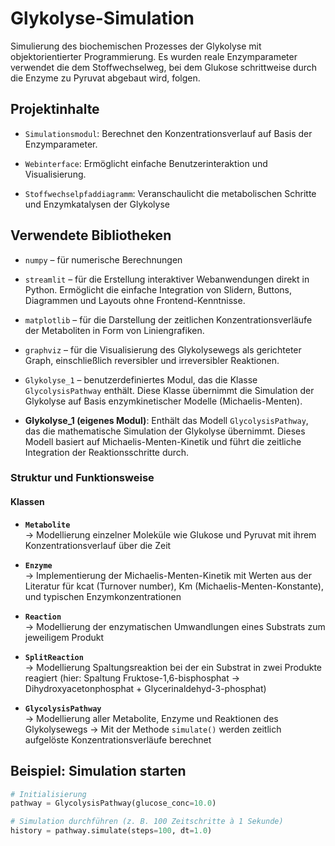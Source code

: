# Glykolyse-Simulation

Simulierung des biochemischen Prozesses der Glykolyse mit objektorientierter Programmierung. Es wurden reale Enzymparameter verwendet die dem Stoffwechselweg, bei dem Glukose schrittweise durch die Enzyme zu Pyruvat abgebaut wird, folgen.

## Projektinhalte

- `Simulationsmodul`: Berechnet den Konzentrationsverlauf auf Basis der Enzymparameter.

- `Webinterface`: Ermöglicht einfache Benutzerinteraktion und Visualisierung.

- `Stoffwechselpfaddiagramm`: Veranschaulicht die metabolischen Schritte und Enzymkatalysen der Glykolyse


## Verwendete Bibliotheken
- `numpy` – für numerische Berechnungen  
- `streamlit` – für die Erstellung interaktiver Webanwendungen direkt in Python. Ermöglicht die einfache Integration von Slidern, Buttons, Diagrammen und Layouts ohne Frontend-Kenntnisse.
- `matplotlib` – für die Darstellung der zeitlichen Konzentrationsverläufe der Metaboliten in Form von Liniengrafiken.
- `graphviz` – für die Visualisierung des Glykolysewegs als gerichteter Graph, einschließlich reversibler und irreversibler Reaktionen.
- `Glykolyse_1` – benutzerdefiniertes Modul, das die Klasse `GlycolysisPathway` enthält. Diese Klasse übernimmt die Simulation der Glykolyse auf Basis enzymkinetischer Modelle (Michaelis-Menten).


- **Glykolyse_1 (eigenes Modul)**: Enthält das Modell `GlycolysisPathway`, das die mathematische Simulation der Glykolyse übernimmt. Dieses Modell basiert auf Michaelis-Menten-Kinetik und führt die zeitliche Integration der Reaktionsschritte durch.
### Struktur und Funktionsweise

#### Klassen

- **`Metabolite`**  
  → Modellierung einzelner Moleküle wie Glukose und Pyruvat mit ihrem Konzentrationsverlauf über die Zeit

- **`Enzyme`**  
  → Implementierung der Michaelis-Menten-Kinetik mit Werten aus der Literatur für kcat (Turnover number), Km (Michaelis-Menten-Konstante), und typischen Enzymkonzentrationen

- **`Reaction`**  
  → Modellierung der enzymatischen Umwandlungen eines Substrats zum jeweiligem Produkt

- **`SplitReaction`**  
  → Modellierung Spaltungsreaktion bei der ein Substrat in zwei Produkte reagiert (hier: Spaltung Fruktose-1,6-bisphosphat → Dihydroxyacetonphosphat + Glycerinaldehyd-3-phosphat) 

- **`GlycolysisPathway`**  
  → Modellierung aller Metabolite, Enzyme und Reaktionen des Glykolysewegs
  → Mit der Methode `simulate()` werden zeitlich aufgelöste Konzentrationsverläufe berechnet


## Beispiel: Simulation starten

```python
# Initialisierung
pathway = GlycolysisPathway(glucose_conc=10.0)

# Simulation durchführen (z. B. 100 Zeitschritte à 1 Sekunde)
history = pathway.simulate(steps=100, dt=1.0)
